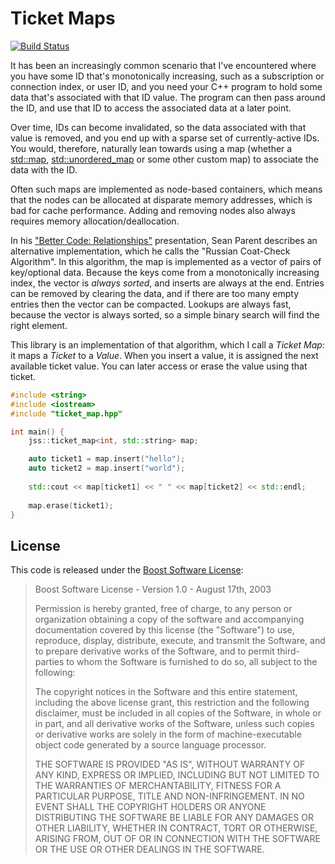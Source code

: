 # Ticket Maps

[![Build Status](https://travis-ci.com/anthonywilliams/ticketmap.svg?branch=main)](https://travis-ci.com/anthonywilliams/ticketmap)

It has been an increasingly common scenario that I've encountered
where you have some ID that's monotonically increasing, such as a
subscription or connection index, or user ID, and you need your C++
program to hold some data that's associated with that ID value. The
program can then pass around the ID, and use that ID to access the
associated data at a later point.

Over time, IDs can become invalidated, so the data associated with
that value is removed, and you end up with a sparse set of
currently-active IDs. You would, therefore, naturally lean towards using
a map (whether a [std::map](https://en.cppreference.com/w/cpp/container/map),
[std::unordered_map](https://en.cppreference.com/w/cpp/container/unordered_map)
or some other custom map) to associate the data with the ID.

Often such maps are implemented as node-based containers, which means
that the nodes can be allocated at disparate memory addresses, which
is bad for cache performance. Adding and removing nodes also always
requires memory allocation/deallocation.

In his ["Better Code:
Relationships"](https://sean-parent.stlab.cc/papers-and-presentations/#better-code-relationships)
presentation, Sean Parent describes an alternative implementation,
which he calls the "Russian Coat-Check Algorithm". In this algorithm,
the map is implemented as a vector of pairs of key/optional
data. Because the keys come from a monotonically increasing index, the
vector is *always sorted*, and inserts are always at the end. Entries
can be removed by clearing the data, and if there are too many empty
entries then the vector can be compacted. Lookups are always fast,
because the vector is always sorted, so a simple binary search will
find the right element.

This library is an implementation of that algorithm, which I call a
*Ticket Map*: it maps a *Ticket* to a *Value*. When you insert a
value, it is assigned the next available ticket value. You can later
access or erase the value using that ticket.

~~~cpp
#include <string>
#include <iostream>
#include "ticket_map.hpp"

int main() {
    jss::ticket_map<int, std::string> map;

    auto ticket1 = map.insert("hello");
    auto ticket2 = map.insert("world");
    
    std::cout << map[ticket1] << " " << map[ticket2] << std::endl;
    
    map.erase(ticket1);
}
~~~

## License

This code is released under the [Boost Software License](https://www.boost.org/LICENSE_1_0.txt):

> Boost Software License - Version 1.0 - August 17th, 2003
>
> Permission is hereby granted, free of charge, to any person or organization
> obtaining a copy of the software and accompanying documentation covered by
> this license (the "Software") to use, reproduce, display, distribute,
> execute, and transmit the Software, and to prepare derivative works of the
> Software, and to permit third-parties to whom the Software is furnished to
> do so, all subject to the following:
>
> The copyright notices in the Software and this entire statement, including
> the above license grant, this restriction and the following disclaimer,
> must be included in all copies of the Software, in whole or in part, and
> all derivative works of the Software, unless such copies or derivative
> works are solely in the form of machine-executable object code generated by
> a source language processor.
>
> THE SOFTWARE IS PROVIDED "AS IS", WITHOUT WARRANTY OF ANY KIND, EXPRESS OR
> IMPLIED, INCLUDING BUT NOT LIMITED TO THE WARRANTIES OF MERCHANTABILITY,
> FITNESS FOR A PARTICULAR PURPOSE, TITLE AND NON-INFRINGEMENT. IN NO EVENT
> SHALL THE COPYRIGHT HOLDERS OR ANYONE DISTRIBUTING THE SOFTWARE BE LIABLE
> FOR ANY DAMAGES OR OTHER LIABILITY, WHETHER IN CONTRACT, TORT OR OTHERWISE,
> ARISING FROM, OUT OF OR IN CONNECTION WITH THE SOFTWARE OR THE USE OR OTHER
> DEALINGS IN THE SOFTWARE.

